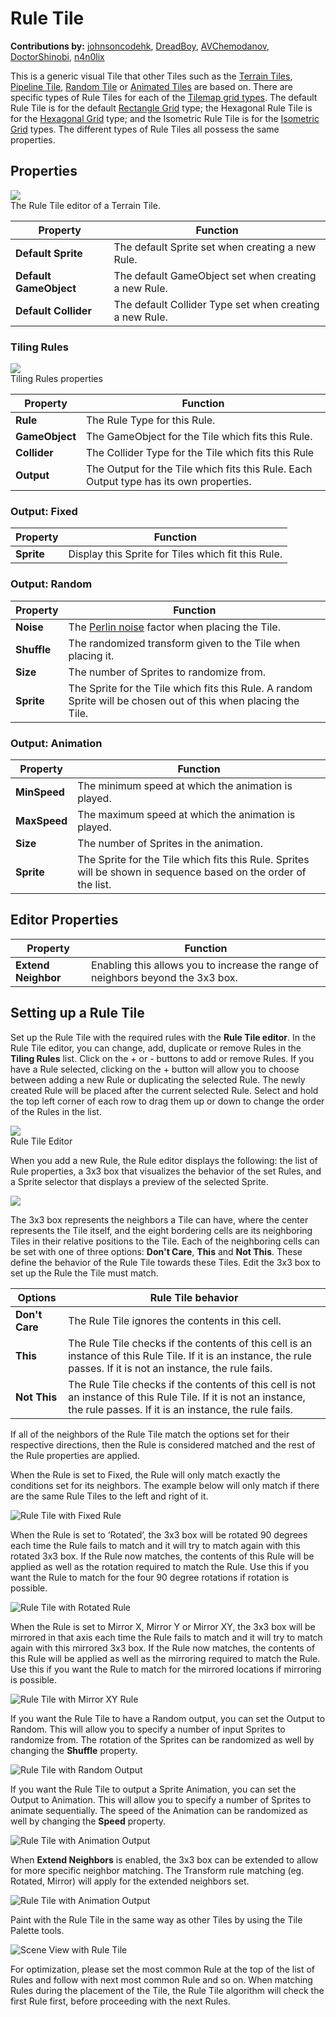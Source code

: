 #  Rule Tile

__Contributions by:__ [johnsoncodehk](https://github.com/johnsoncodehk), [DreadBoy](https://github.com/DreadBoy), [AVChemodanov](https://github.com/AVChemodanov), [DoctorShinobi](https://github.com/DoctorShinobi), [n4n0lix](https://github.com/n4n0lix)

This is a generic visual Tile that other Tiles such as the [Terrain Tiles](TerrainTile.md), [Pipeline Tile](PipelineTile.md), [Random Tile](RandomTile.md) or [Animated Tiles](AnimatedTile.md) are based on. There are specific types of Rule Tiles for each of the [Tilemap grid types](https://docs.unity3d.com/Manual/class-Grid.html). The default Rule Tile is for the default [Rectangle Grid](https://docs.unity3d.com/Manual/Tilemap-CreatingTilemaps.html) type; the Hexagonal Rule Tile is for the [Hexagonal Grid](https://docs.unity3d.com/Manual/Tilemap-Hexagonal.html) type; and the Isometric Rule Tile is for the [Isometric Grid](https://docs.unity3d.com/Manual/Tilemap-Isometric.html) types. The different types of Rule Tiles all possess the same properties.

## Properties

![](images/RuleTileEditor.png)<br/>The Rule Tile editor of a Terrain Tile.

| Property                | Function                                                |
| ----------------------- | ------------------------------------------------------- |
| __Default Sprite__      | The default Sprite set when creating a new Rule.        |
| __Default GameObject__ | The default GameObject set when creating a new Rule.    |
| __Default Collider__    | The default Collider Type set when creating a new Rule. |

### Tiling Rules

![](images/RuleTileRule.png)<br/>Tiling Rules properties

| Property       | Function                                                     |
| -------------- | ------------------------------------------------------------ |
| __Rule__       | The Rule Type for this Rule.                                 |
| __GameObject__ | The GameObject for the Tile which fits this Rule.            |
| __Collider__   | The Collider Type for the Tile which fits this Rule          |
| __Output__     | The Output for the Tile which fits this Rule. Each Output type has its own properties. |

### Output: Fixed

| Property   | Function                                           |
| ---------- | -------------------------------------------------- |
| __Sprite__ | Display this Sprite for Tiles which fit this Rule. |

### Output: Random

| Property    | Function                                                     |
| ----------- | ------------------------------------------------------------ |
| __Noise__   | The [Perlin noise](https://en.wikipedia.org/wiki/Perlin_noise) factor when placing the Tile. |
| __Shuffle__ | The randomized transform given to the Tile when placing it.  |
| __Size__    | The number of Sprites to randomize from.                     |
| __Sprite__  | The Sprite for the Tile which fits this Rule. A random Sprite will be chosen out of this when placing the Tile. |

### Output: Animation

| Property   | Function                                                     |
| ---------- | ------------------------------------------------------------ |
| __MinSpeed__  | The minimum speed at which the animation is played.                  |
| __MaxSpeed__  | The maximum speed at which the animation is played.                  |
| __Size__   | The number of Sprites in the animation.                      |
| __Sprite__ | The Sprite for the Tile which fits this Rule. Sprites will be shown in sequence based on the order of the list. |

## Editor Properties

| Property                | Function                                                |
| ----------------------- | ------------------------------------------------------- |
| __Extend Neighbor__     | Enabling this allows you to increase the range of neighbors beyond the 3x3 box.        |

## <a name="Usage"></a>Setting up a Rule Tile

Set up the Rule Tile with the required rules with the __Rule Tile editor__. In the Rule Tile editor, you can change, add, duplicate or remove Rules in the **Tiling Rules** list. Click on the + or - buttons to add or remove Rules. If you have a Rule selected, clicking on the + button will allow you to choose between adding a new Rule or duplicating the selected Rule. The newly created Rule will be placed after the current selected Rule. Select and hold the top left corner of each row to drag them up or down to change the order of the Rules in the list.

![](images/RuleTileEditor.png)<br/>Rule Tile Editor

When you add a new Rule, the Rule editor displays the following: the list of Rule properties, a 3x3 box that visualizes the behavior of the set Rules, and a Sprite selector that displays a preview of the selected Sprite.

![](images/RuleTileRule.png)

The 3x3 box represents the neighbors a Tile can have, where the center represents the Tile itself, and the eight bordering cells are its neighboring Tiles in their relative positions to the Tile. Each of the neighboring cells can be set with one of three options: **Don't Care**, **This** and **Not This**. These define the behavior of the Rule Tile towards these Tiles. Edit the 3x3 box to set up the Rule the Tile must match.

| Options        | Rule Tile behavior                                           |
| -------------- | ------------------------------------------------------------ |
| __Don't Care__ | The Rule Tile ignores the contents in this cell.             |
| __This__       | The Rule Tile checks if the contents of this cell is an instance of this Rule Tile. If it is an instance, the rule passes. If it is not an instance, the rule fails. |
| __Not This__   | The Rule Tile checks if the contents of this cell is not an instance of this Rule Tile. If it is not an instance, the rule passes. If it is an instance, the rule fails. |

If all of the neighbors of the Rule Tile match the options set for their respective directions, then the Rule is considered matched and the rest of the Rule properties are applied.

When the Rule is set to Fixed, the Rule will only match exactly the conditions set for its neighbors. The example below will only match if there are the same Rule Tiles to the left and right of it.

![Rule Tile with Fixed Rule](images/RuleTileRuleFixed.png)

When the Rule is set to ‘Rotated’, the 3x3 box will be rotated 90 degrees each time the Rule fails to match and it will try to match again with this rotated 3x3 box. If the Rule now matches, the contents of this Rule will be applied as well as the rotation required to match the Rule. Use this if you want the Rule to match for the four 90 degree rotations if rotation is possible.

![Rule Tile with Rotated Rule](images/RuleTileRuleRotated.png)

When the Rule is set to Mirror X, Mirror Y or Mirror XY, the 3x3 box will be mirrored in that axis each time the Rule fails to match and it will try to match again with this mirrored 3x3 box. If the Rule now matches, the contents of this Rule will be applied as well as the mirroring required to match the Rule. Use this if you want the Rule to match for the mirrored locations if mirroring is possible.

![Rule Tile with Mirror XY Rule](images/RuleTileRuleMirror.png)

If you want the Rule Tile to have a Random output, you can set the Output to Random. This will allow you to specify a number of input Sprites to randomize from. The rotation of the Sprites can be randomized as well by changing the __Shuffle__ property.

![Rule Tile with Random Output](images/RuleTileOutputRandom.png)

If you want the Rule Tile to output a Sprite Animation, you can set the Output to Animation. This will allow you to specify a number of Sprites to animate sequentially. The speed of the Animation can be randomized as well by changing the __Speed__ property.

![Rule Tile with Animation Output](images/RuleTileOutputAnimation.png)

When <b>Extend Neighbors</b> is enabled, the 3x3 box can be extended to allow for more specific neighbor matching. The Transform rule matching (eg. Rotated, Mirror) will apply for the extended neighbors set.

![Rule Tile with Animation Output](images/RuleTileRuleExtendNeighbor.png)

Paint with the Rule Tile in the same way as other Tiles by using the Tile Palette tools.

![Scene View with Rule Tile](images/RuleTile.png)

For optimization, please set the most common Rule at the top of the list of Rules and follow with next most common Rule and so on. When matching Rules during the placement of the Tile, the Rule Tile algorithm will check the first Rule first, before proceeding with the next Rules.